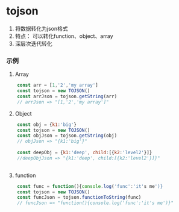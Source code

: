# tojson
1. 将数据转化为json格式
2. 特点： 可以转化function、object、array
3. 深层次迭代转化

### 示例

1. Array

```javascript
	const arr = [1,'2','my array']
	const tojson = new TOJSON()
	const arrJson = tojson.getString(arr)
	// arrJson => "[1,'2','my array']"
```

2. Object

```javascript
	const obj = {k1:'big'}
	const tojson = new TOJSON()
	const objJson = tojson.getString(obj)
	// objJson => "{k1:'big'}"
	
	const deepObj = {k1:'deep', child:[{k2:'level2'}]}
	//deepObjJson => "{k1:'deep', child:[{k2:'level2'}]}"
	
```

3. function

```javascript
	const func = function(){console.log('func':'it's me')}
	const tojson = new TOJSON()
	const funcJson = tojson.functionToString(func)
	// funcJson => "function(){console.log('func':'it's me')}"
	
```






